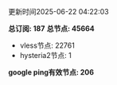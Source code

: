 更新时间2025-06-22 04:22:03

**总订阅: 187**
**总节点: 45664**
- vless节点: 22761
- hysteria2节点: 1

**google ping有效节点: 206**
